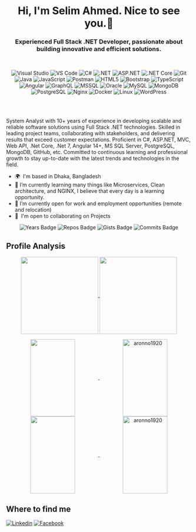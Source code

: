 <h1 align="center">Hi, I'm Selim Ahmed. Nice to see you.👋</h1>
<h3 align="center">Experienced Full Stack .NET Developer, passionate about building innovative and efficient solutions.</h3>
<br />
<div align="center">

![Visual Studio](https://img.shields.io/badge/IDE-Visual%20Studio-5C2D91?logo=visualstudio)
![VS Code](https://img.shields.io/badge/IDE-VS%20Code-007ACC?logo=visualstudiocode)
![C#](https://img.shields.io/badge/Language-C%23-239120?logo=csharp)
![.NET](https://img.shields.io/badge/Platform-.NET-512BD4?logo=dotnet)
![ASP.NET](https://img.shields.io/badge/Framework-ASP.NET-5C2D91?logo=dotnet)
![.NET Core](https://img.shields.io/badge/Framework-.NET%20Core-512BD4?logo=dotnet)
![Git](https://img.shields.io/badge/Version%20Control-Git-F05032?logo=git)
![Java](https://img.shields.io/badge/Language-Java-007396?logo=openjdk)
![JavaScript](https://img.shields.io/badge/Language-JavaScript-F7DF1E?logo=javascript)
![Postman](https://img.shields.io/badge/API%20Testing-Postman-FF6C37?logo=postman)
![HTML5](https://img.shields.io/badge/Language-HTML5-E34F26?logo=html5)
![Bootstrap](https://img.shields.io/badge/UI%20Framework-Bootstrap-7952B3?logo=bootstrap)
![TypeScript](https://img.shields.io/badge/Language-TypeScript-3178C6?logo=typescript)
![Angular](https://img.shields.io/badge/Framework-Angular-DD0031?logo=angular)
![GraphQL](https://img.shields.io/badge/Query%20Language-GraphQL-E10098?logo=graphql)
![MSSQL](https://img.shields.io/badge/Database-MSSQL-CC2927?logo=microsoftsqlserver)
![Oracle](https://img.shields.io/badge/Database-Oracle-F80000?logo=oracle)
![MySQL](https://img.shields.io/badge/Database-MySQL-4479A1?logo=mysql)
![MongoDB](https://img.shields.io/badge/Database-MongoDB-47A248?logo=mongodb)
![PostgreSQL](https://img.shields.io/badge/Database-PostgreSQL-4169E1?logo=postgresql)
![Nginx](https://img.shields.io/badge/Web%20Server-Nginx-009639?logo=nginx)
![Docker](https://img.shields.io/badge/Containerization-Docker-2496ED?logo=docker)
![Linux](https://img.shields.io/badge/OS-Linux-FCC624?logo=linux)
![WordPress](https://img.shields.io/badge/CMS-WordPress-21759B?logo=wordpress)

</div>

<br />
<br />
<p>System Analyst with 10+ years of experience in developing scalable and reliable software solutions using Full Stack .NET technologies. Skilled in leading project teams, collaborating with stakeholders, and delivering results that exceed customer expectations. Proficient in C#, ASP.NET, MVC, Web API, .Net Core, .Net 7, Angular 14+, MS SQL Server, PostgreSQL, MongoDB, GitHub, etc. Committed to continuous learning and professional growth to stay up-to-date with the latest trends and technologies in the field.</p>
<ul>
  <li>
    🌍  I'm based in Dhaka, Bangladesh
  </li>
  <li>
    🌱 I’m currently learning many things like Microservices, Clean architecture, and NGINX, I believe that every day is a learning opportunity. 
  </li>
  <li>
    👯 I’m currently open for work and employment opportunities (remote and relocation)
  </li>
  <li>
    🤝  I'm open to collaborating on Projects
  </li>
</ul>

<div align="center">
  <img src="https://badges.pufler.dev/years/Aronno1920" alt="Years Badge">
  <img src="https://badges.pufler.dev/repos/Aronno1920" alt="Repos Badge">
  <img src="https://badges.pufler.dev/gists/Aronno1920" alt="Gists Badge">
  <img src="https://badges.pufler.dev/commits/yearly/Aronno1920" alt="Commits Badge">
</div>

<h2>Profile Analysis</h2>
<p align="center">
    <a href="https://github.com/aronno1920#gh-light-mode-only">
        <img height="210em" src="https://github-readme-stats.vercel.app/api?username=aronno1920&count_private=true&show_icons=true&include_all_commits=true&hide_border=true&hide=contribs,prs&line_height=28&theme=graywhite" align = "center"/>
    </a>
    <a href="https://github.com/aronno1920#gh-dark-mode-only">
        <img height="210em" src="https://github-readme-stats.vercel.app/api?username=aronno1920&count_private=true&show_icons=true&include_all_commits=true&hide_border=true&hide=contribs,prs&line_height=28&theme=dark" align = "center"/>
    </a>
</p>
<p align="center">
      <a href="https://github.com/aronno1920#gh-light-mode-only">
        <img height="210em" width="49%" src="https://github-readme-stats.vercel.app/api/top-langs/?username=aronno1920&count_private=true&show_icons=true&include_all_commits=true&layout=compact&hide_border=true&langs_count=10&theme=graywhite" align = "center"/>
        <img height="210em" width="49%" align="center" src="https://github-readme-streak-stats.herokuapp.com/?user=aronno1920&hide_border=true&theme=default" alt="aronno1920" /></a>
      <a href="https://github.com/aronno1920#gh-dark-mode-only">
        <img height="210em" width="49%" src="https://github-readme-stats.vercel.app/api/top-langs/?username=aronno1920&count_private=true&show_icons=true&include_all_commits=true&layout=compact&hide_border=true&langs_count=10&theme=dark" align = "center"/>
        <img height="210em" width="49%" align="center" src="https://github-readme-streak-stats.herokuapp.com/?user=aronno1920&hide_border=true&theme=dark" alt="aronno1920" />
    </a>
</p>

<h2>Where to find me</h2>

[![Linkedin](https://img.shields.io/badge/LinkedIn-0077B5?style=flat-square&logo=linkedin&logoColor=white)](https://www.linkedin.com/in/aronno1920/) 
[![Facebook](https://img.shields.io/badge/Facebook-1877F2?style=flat-square&logo=facebook&logoColor=white)](https://facebook.com/aronno1920)
